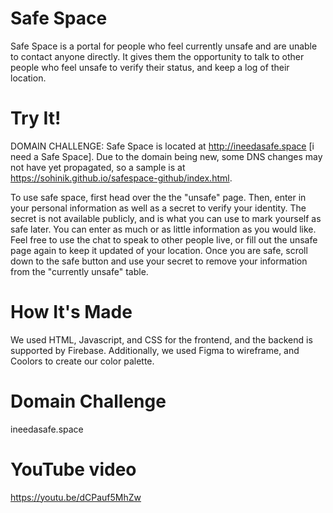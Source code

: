 # Safe Space
Safe Space is a portal for people who feel currently unsafe and are unable to contact anyone directly. It gives them the opportunity to talk to other people who feel unsafe to verify their status, and keep a log of their location.

# Try It!

DOMAIN CHALLENGE: Safe Space is located at http://ineedasafe.space [i need a Safe Space]. Due to the domain being new, some DNS changes may not have yet propagated, so a sample is at https://sohinik.github.io/safespace-github/index.html.

To use safe space, first head over the the "unsafe" page. Then, enter in your personal information as well as a secret to verify your identity. The secret is not available publicly, and is what you can use to mark yourself as safe later. You can enter as much or as little information as you would like. Feel free to use the chat to speak to other people live, or fill out the unsafe page again to keep it updated of your location. Once you are safe, scroll down to the safe button and use your secret to remove your information from the "currently unsafe" table.

# How It's Made
We used HTML, Javascript, and CSS for the frontend, and the backend is supported by Firebase. Additionally, we used Figma to wireframe, and Coolors to create our color palette.

# Domain Challenge
ineedasafe.space

# YouTube video
https://youtu.be/dCPauf5MhZw
